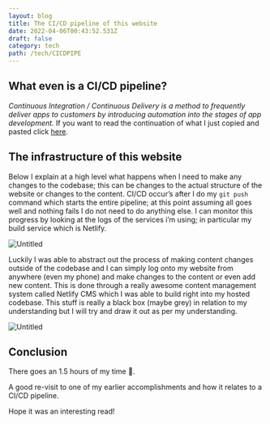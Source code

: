 ```yaml
---
layout: blog
title: The CI/CD pipeline of this website
date: 2022-04-06T00:43:52.531Z
draft: false
category: tech
path: /tech/CICDPIPE
---
```

## What even is a CI/CD pipeline?

*Continuous Integration / Continuous Delivery is a method to frequently deliver apps to customers by introducing automation into the stages of app development.* If you want to read the continuation of what I just copied and pasted click [here](https://www.redhat.com/en/topics/devops/what-is-ci-cd).

## The infrastructure of this website

Below I explain at a high level what happens when I need to make any changes to the codebase; this can be changes to the actual structure of the website or changes to the content. CI/CD occur’s after I do my `git push` command which starts the entire pipeline; at this point assuming all goes well and nothing fails I do not need to do anything else. I can monitor this progress by looking at the logs of the services i’m using; in particular my build service which is Netlify.

![Untitled](/img/cicdpipeline1.png)

Luckily I was able to abstract out the process of making content changes outside of the codebase and I can simply log onto my website from anywhere (even my phone) and make changes to the content or even add new content. This is done through a really awesome content management system called Netlify CMS which I was able to build right into my hosted codebase. This stuff is really a black box (maybe grey) in relation to my understanding but I will try and draw it out as per my understanding.

![Untitled](/img/cicdpipeline2.png)

## Conclusion

There goes an 1.5 hours of my time 🙂. 

A good re-visit to one of my earlier accomplishments and how it relates to a CI/CD pipeline.

Hope it was an interesting read!